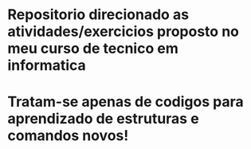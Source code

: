# Repositorio direcionado as atividades/exercicios proposto no meu curso de tecnico em informatica
# Tratam-se apenas de codigos para aprendizado de estruturas e comandos novos!
